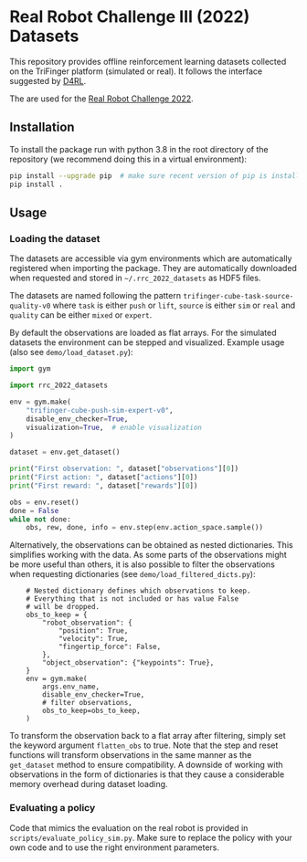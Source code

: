 # Real Robot Challenge III (2022) Datasets

This repository provides offline reinforcement learning datasets collected on the TriFinger platform (simulated or real). It follows the interface suggested by [D4RL](https://github.com/rail-berkeley/d4rl). 

The are used for the [Real Robot Challenge 2022](https://real-robot-challenge.com).

## Installation

To install the package run with python 3.8 in the root directory of the repository (we recommend doing this in a virtual environment):

```bash
pip install --upgrade pip  # make sure recent version of pip is installed
pip install .
```

## Usage

### Loading the dataset

The datasets are accessible via gym environments which are automatically registered when importing the package. They are automatically downloaded when requested and stored in `~/.rrc_2022_datasets` as HDF5 files.

The datasets are named following the pattern `trifinger-cube-task-source-quality-v0` where `task` is either `push` or `lift`, `source` is either `sim` or `real` and `quality` can be either `mixed` or `expert`.

By default the observations are loaded as flat arrays. For the simulated datasets the environment can be stepped and visualized. Example usage (also see `demo/load_dataset.py`):

```python
import gym

import rrc_2022_datasets

env = gym.make(
    "trifinger-cube-push-sim-expert-v0",
    disable_env_checker=True,
    visualization=True,  # enable visualization
)

dataset = env.get_dataset()

print("First observation: ", dataset["observations"][0])
print("First action: ", dataset["actions"][0])
print("First reward: ", dataset["rewards"][0])

obs = env.reset()
done = False
while not done:
    obs, rew, done, info = env.step(env.action_space.sample())
```

Alternatively, the observations can be obtained as nested dictionaries. This simplifies working with the data. As some parts of the observations might be more useful than others, it is also possible to filter the observations when requesting dictionaries (see `demo/load_filtered_dicts.py`):
```
    # Nested dictionary defines which observations to keep.
    # Everything that is not included or has value False
    # will be dropped.
    obs_to_keep = {
        "robot_observation": {
            "position": True,
            "velocity": True,
            "fingertip_force": False,
        },
        "object_observation": {"keypoints": True},
    }
    env = gym.make(
        args.env_name,
        disable_env_checker=True,
        # filter observations,
        obs_to_keep=obs_to_keep,
    )
```
To transform the observation back to a flat array after filtering, simply set the keyword argument `flatten_obs` to true. Note that the step and reset functions will transform observations in the same manner as the `get_dataset` method to ensure compatibility. A downside of working with observations in the form of dictionaries is that they cause a considerable memory overhead during dataset loading.

### Evaluating a policy

Code that mimics the evaluation on the real robot is provided in `scripts/evaluate_policy_sim.py`. Make sure to replace the policy with your own code and to use the right environment parameters.
